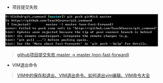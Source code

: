 - 项目提交失败

![](img/20180412161324.jpg)

> [github项目提交失败 master -> master (non-fast-forward)](http://michaelye1988.iteye.com/blog/1653599)


- VIM退出命令

> [VIM中的保存和退出、VIM退出命令、如何退出vim编辑、VIM命令大全](https://blog.csdn.net/feosun/article/details/73196299)